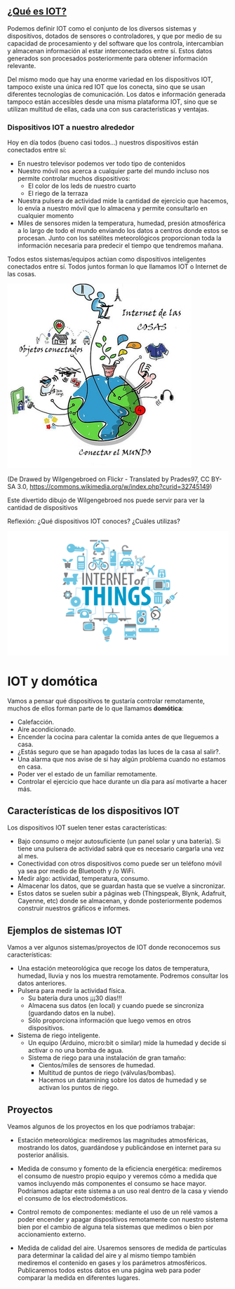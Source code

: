 ## [¿Qué es IOT?](https://es.wikipedia.org/wiki/Internet_de_las_cosas)

Podemos definir IOT como el conjunto de los diversos sistemas y dispositivos, dotados de sensores o controladores, y que por medio de su capacidad de procesamiento y del software que los controla, intercambian y almacenan información al estar interconectados entre sí. Estos datos generados son procesados posteriormente para obtener  información relevante. 

Del mismo modo que hay una enorme variedad en los dispositivos IOT, tampoco existe una única red IOT que  los conecta, sino que se usan diferentes tecnologías de comunicación.  Los datos e información generada tampoco están accesibles desde una misma plataforma IOT, sino que se utilizan multitud de ellas, cada una con sus características y ventajas.

### Dispositivos IOT a nuestro alrededor

Hoy en día todos (bueno casi todos...) nuestros dispositivos están conectados entre sí:

* En nuestro televisor podemos ver todo tipo de contenidos
* Nuestro móvil nos acerca a cualquier parte del mundo incluso nos permite controlar muchos dispositivos:
  - El color de los leds de nuestro cuarto
  - El riego de la terraza
* Nuestra pulsera de actividad mide la cantidad de ejercicio que hacemos, lo envía a nuestro móvil que lo almacena y permite consultarlo en cualquier momento
* Miles de sensores miden la temperatura, humedad, presión atmosférica a lo largo de todo el mundo enviando los datos a centros donde estos se procesan. Junto con los satélites meteorológicos proporcionan toda la información necesaria para predecir el tiempo que tendremos mañana.

Todos estos sistemas/equipos actúan como dispositivos inteligentes conectados entre sí. Todos juntos forman lo que llamamos IOT o Internet de las cosas.

![IOT](./images/ConectandoIOT.jpeg)

(De Drawed by Wilgengebroed on Flickr - Translated by Prades97, CC BY-SA 3.0, https://commons.wikimedia.org/w/index.php?curid=32745149)


Este divertido dibujo de Wilgengebroed nos puede servir para ver la cantidad de dispositivos 

Reflexión: ¿Qué dispositivos IOT conoces? ¿Cuáles utilizas?

![Dispositivos IOT](./images/IOTs.png)


# IOT y domótica

Vamos a pensar qué dispositivos te gustaría controlar remotamente, muchos de ellos forman parte de lo que llamamos **domótica**:

* Calefacción.
* Aire acondicionado.
* Encender la cocina para calentar la comida antes de que lleguemos a casa.
* ¿Estás seguro que se han apagado todas las luces de la casa al salir?.
* Una alarma que nos avise de si hay algún problema cuando no estamos en casa.
* Poder ver el estado de un familiar remotamente.
* Controlar el ejercicio que hace durante un día para así motivarte a hacer más.

## Características de los dispositivos IOT

Los dispositivos IOT suelen tener estas características:

* Bajo consumo o mejor autosuficiente (un panel solar y una batería). Si tiene una pulsera de actividad sabrá que es necesario cargarla una vez al mes.
* Conectividad con otros dispositivos como puede ser un teléfono móvil ya sea por medio de Bluetooth y /o WiFi.
* Medir algo: actividad, temperatura, consumo.
* Almacenar los datos, que se guardan hasta que se vuelve a sincronizar.
* Estos datos se suelen subir a páginas web (Thingspeak, Blynk, Adafruit, Cayenne, etc) donde se almacenan, y donde posteriormente podemos construir nuestros gráficos e informes.


## Ejemplos de sistemas IOT

Vamos a ver algunos sistemas/proyectos de IOT donde reconocemos sus características:

* Una estación meteorológica que recoge los datos de temperatura, humedad, lluvia y nos los muestra remotamente. Podremos consultar los datos anteriores.
* Pulsera para medir la actividad física.
  * Su batería dura unos ¡¡¡30 días!!!
  * Almacena sus datos (en local) y cuando puede se sincroniza (guardando datos en la nube).
  * Sólo proporciona información que luego vemos en otros dispositivos.
* Sistema de riego inteligente.
  * Un equipo (Arduino, micro:bit o similar) mide la humedad y decide si activar o no una bomba de agua.
  * Sistema de riego para una instalación de gran tamaño:
    * Cientos/miles de sensores de humedad.
    * Multitud de puntos de riego (válvulas/bombas).
    * Hacemos un datamining sobre los datos de humedad y se activan los puntos de riego.

## Proyectos

Veamos algunos de los proyectos en los que podríamos trabajar:

* Estación meteorológica: mediremos las magnitudes atmosféricas, mostrando los datos, guardándose y publicándose en internet para su posterior análisis.

* Medida de consumo y fomento de la eficiencia energética: mediremos el consumo de nuestro propio equipo y veremos cómo a medida que vamos incluyendo más componentes el consumo se hace mayor. Podríamos adaptar este sistema a un uso real dentro de la casa y viendo el consumo de los electrodomésticos.

* Control remoto de componentes: mediante el uso de un relé vamos a poder encender y apagar dispositivos remotamente con nuestro sistema bien por el cambio de alguna tela sistemas que medimos o bien por accionamiento externo.

* Medida de calidad del aire. Usaremos sensores de medida de partículas para determinar la calidad del aire y al mismo tiempo también mediremos el contenido en gases y los parámetros atmosféricos. Publicaremos todos estos datos en una página web para poder comparar la medida en diferentes lugares.
